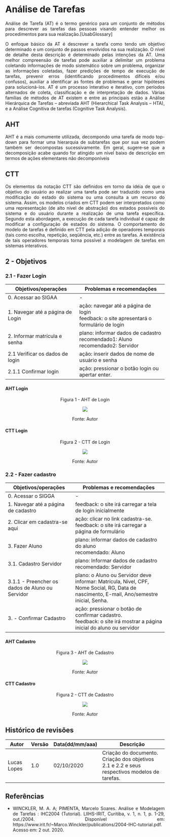 
# Análise de Tarefas

<p align="justify"> Análise de Tarefa (AT) é o termo genérico para um conjunto de métodos para descrever as tarefas das
pessoas visando entender melhor os procedimentos para sua realização.[UsabGlossary]</p>

<p align="justify"> O enfoque básico da AT é descrever a tarefa como tendo um objetivo determinado
e um conjunto de passos envolvidos na sua realização. O nível de detalhe desta
descrição é determinado pelas intenções da AT. Uma melhor compreensão de tarefas pode auxiliar a delimitar um problema coletando informações de modo sistemático sobre um problema, organizar as informações coletadas, fazer predições de tempo de execução de tarefas, prevenir erros (identificando procedimentos difíceis e/ou confusos), auxiliar a identificar as fontes de problemas e gerar hipóteses para solucioná-los. AT é um processo interativo e iterativo, com períodos alternados de coleta, classificação e de interpretação de dados. Várias famílias de métodos de AT existem e entre as principais estão a Análise Hierárquica de Tarefas – abreviada AHT (Hierarchical Task Analysis – HTA), e a Análise Cognitiva de tarefas (Cognitive Task
Analysis). </p>

## AHT

<p align="justify"> AHT é a mais comumente utilizada, decompondo uma tarefa de modo top-down para formar uma hierarquia de subtarefas que por sua vez podem também ser decompostas sucessivamente. Em geral, sugere-se que a decomposição acabe quando for atingido um nível baixo de descrição em termos de ações elementares não decomponíveis </p>

## CTT

<p align="justify"> Os elementos da notação CTT são definidos em torno da idéia de que o objetivo do
usuário ao realizar uma tarefa pode ser traduzido como uma modificação do estado do
sistema ou uma consulta a um recurso do sistema. Assim, os modelos criados em CTT
podem ser interpretados como uma representação (de alto nível de abstração) dos
estados possíveis do sistema e do usuário durante a realização de uma tarefa específica.
Segundo esta abordagem, a execução de cada tarefa individual é capaz de modificar a
configuração de estados do sistema. O comportamento do modelo de tarefas é definido em CTT pela adição de
operadores temporais (tais como escolha, repetição, seqüência, etc.) entre as tarefas. A
existência de tais operadores temporais torna possível a modelagem de tarefas em
sistemas interativos. </p>

## 2 - Objetivos

### 2.1 - Fazer Login

Objetivos/operações | Problemas e recomendações | 
---- | ----------- |
0. Acessar ao SIGAA  | - |
1. Navegar até a página de Login | ação: navegar até a página de login <br/> feedback: o site apresentará o formulário de login |
2. Informar matrícula e senha | plano: informar dados de cadastro <br/> recomendado1: Aluno <br/> recomendado2: Servidor |
2.1 Verificar os dados de login | ação: inserir dados de nome de usuário e senha |
2.1.1  Confirmar login | ação: pressionar o botão login ou apertar enter. |

#### AHT Login

<p align="center">Figura 1 - AHT de Login</p>

<div align="center">
    <img  src="https://user-images.githubusercontent.com/38164895/94977248-52a1e000-04ee-11eb-9447-94e430676ae0.png"/>
</div>
<p align="center">  Fonte: Autor </p>

#### CTT Login

<p align="center">Figura 2 - CTT de Login</p>
<div align="center">
    <img  src="https://user-images.githubusercontent.com/38164895/94978982-9dbff100-04f6-11eb-839d-78ff845065fb.png"/>
</div>
<p align="center">  Fonte: Autor </p>

###  2.2 - Fazer cadastro
Objetivos/operações | Problemas e recomendações | 
---- | ----------- |
0. Acessar o SIGGA | - |
1. Navegar até a página de cadastro | feedback:  o site irá carregar a tela de login inicialmente |
2. Clicar em cadastra-se aqui | ação: clicar no link cadastra-se. <br/> feedback: o site irá carregar a página de formulário |
3. Fazer Aluno | plano: informar dados de cadastro do aluno <br/> recomendado: Aluno |
3.1. Cadastro Servidor | plano: Informar dados de cadastro <br/> recomendado: Servidor|
3.1.1 - Preencher os dados  de Aluno ou Servidor| plano: o Aluno  ou Servidor deve informar: Matrícula, Nível, CPF, Nome Social, RG, Data de nascimento, E-mail, Ano/semestre inicial, Senha.  <br/> |
3. - Confirmar Cadastro | ação: pressionar o botão de confirmar cadastro. <br/> feedback: o site irá mostrar a página inicial do aluno ou servidor |

#### AHT Cadastro

<p align="center">Figura 3 - AHT de Cadastro</p>

<div align="center">
    <img  src="https://user-images.githubusercontent.com/38164895/94979128-76b5ef00-04f7-11eb-9df9-724adfca850f.png"/>
</div>
<p align="center">  Fonte: Autor </p>

#### CTT Cadastro

<p align="center">Figura 2 - CTT de Cadastro</p>
<div align="center">
    <img  src="https://user-images.githubusercontent.com/38164895/94979107-5128e580-04f7-11eb-80e9-0c11ac1d416c.png"/>
</div>
<p align="center">  Fonte: Autor </p>




## **Histórico de revisões**
Autor | Versão | Data(dd/mm/aaa) | Descrição 
---- | ----------- | ------ | ---------
Lucas Lopes| 1.0 | 02/10/2020 | Criação do documento. <br/> Criação dos objetivos 2.1 e 2.2 e seus respectivos modelos de tarefas.

## **Referências**
 * <p align="justify">WINCKLER, M. A. A; PIMENTA, Marcelo Soares. Análise e Modelagem de Tarefas : IHC2004 (Tutorial).  LIIHS-IRIT, Curitiba, v. 1, n. 1, p. 1-29, out./2004. Disponível em: https://www.irit.fr/~Marco.Winckler/publications/2004-IHC-tutorial.pdf. Acesso em: 2 out. 2020.</p>